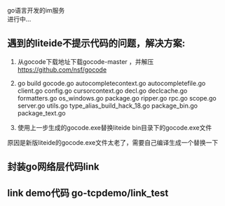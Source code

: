 go语言开发的im服务<br>
进行中...<br>
## 遇到的liteide不提示代码的问题，解决方案:
1. 从gocode下载地址下载gocode-master ，并解压 https://github.com/nsf/gocode<br>

2. go build gocode.go autocompletecontext.go autocompletefile.go client.go config.go cursorcontext.go decl.go declcache.go formatters.go os_windows.go package.go ripper.go rpc.go scope.go server.go utils.go type_alias_build_hack_18.go package_bin.go package_text.go<br>

3. 使用上一步生成的gocode.exe替换liteide bin目录下的gocode.exe文件<br>

原因是新版liteide的gocode.exe文件太老了，需要自己编译生成一个替换一下<br>

## 封装go网络层代码link
## link demo代码 go-tcpdemo/link_test

